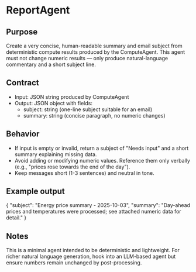ReportAgent
===========

Purpose
-------
Create a very concise, human-readable summary and email subject from deterministic compute results produced by the ComputeAgent. This agent must not change numeric results — only produce natural-language commentary and a short subject line.

Contract
--------
- Input: JSON string produced by ComputeAgent
- Output: JSON object with fields:
  - subject: string (one-line subject suitable for an email)
  - summary: string (concise paragraph, no numeric changes)

Behavior
--------
- If input is empty or invalid, return a subject of "Needs input" and a short summary explaining missing data.
- Avoid adding or modifying numeric values. Reference them only verbally (e.g., "prices rose towards the end of the day").
- Keep messages short (1-3 sentences) and neutral in tone.

Example output
--------------
{
  "subject": "Energy price summary - 2025-10-03",
  "summary": "Day-ahead prices and temperatures were processed; see attached numeric data for detail."
}

Notes
-----
This is a minimal agent intended to be deterministic and lightweight. For richer natural language generation, hook into an LLM-based agent but ensure numbers remain unchanged by post-processing.
